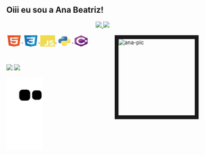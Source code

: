 ## Oiii eu sou a Ana Beatriz!

<div align="center">
  <a href="https://github.com/AnaBeaVasconcelos">
  <img height="180em" src="https://github-readme-stats.vercel.app/api?username=AnaBeaVasconcelos&show_icons=true&theme=tokyonight&include_all_commits=true&count_private=true"/>
  <img height="120em" src="https://github-readme-stats.vercel.app/api/top-langs/?username=AnaBeaVasconcelos&layout=compact&langs_count=7&theme=tokyonight"/>
</div> 
  
 <div style="display: inline_block"><br>
   <img align="center" alt="ana-HTML" height="30" width="40" src="https://raw.githubusercontent.com/devicons/devicon/master/icons/html5/html5-original.svg">
  <img align="center" alt="ana-CSS" height="30" width="40" src="https://raw.githubusercontent.com/devicons/devicon/master/icons/css3/css3-original.svg">
  <img align="center" alt="ana-Js" height="30" width="40" src="https://raw.githubusercontent.com/devicons/devicon/master/icons/javascript/javascript-plain.svg">
  <img align="center" alt="ana-Python" height="30" width="40" src="https://raw.githubusercontent.com/devicons/devicon/master/icons/python/python-original.svg">
  <img align="center" alt="ana-Csharp" height="30" width="40" src="https://raw.githubusercontent.com/devicons/devicon/master/icons/csharp/csharp-original.svg">
  <img align="right" alt="ana-pic" src="https://i.picasion.com/pic92/69fe11dd8e31875524e32e9d823c192e.gif" width="200" height="200" border="10%"/> 
</div></br>

 ##
 
<div> 
  <a href="https://www.instagram.com/httpsalyx" target="_blank"><img src="https://img.shields.io/badge/-Instagram-%23E4405F?style=for-the-badge&logo=instagram&logoColor=white" target="_blank"></a>
  <a href="https://www.linkedin.com/in/ana-vasconcelos-83b909235" target="_blank"><img src="https://img.shields.io/badge/-LinkedIn-%230077B5?style=for-the-badge&logo=linkedin&logoColor=white" target="_blank"></a>  

 ![Snake animation](https://github.com/AnaBeaVasconcelos/AnaBeaVasconcelos/blob/output/github-contribution-grid-snake.svg)
  
</div>
